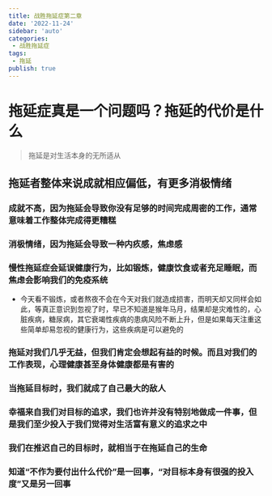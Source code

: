 ```yaml
---
title: 战胜拖延症第二章
date: '2022-11-24'
sidebar: 'auto'
categories:
 - 战胜拖延症
tags:
 - 拖延
publish: true
---
```

# 拖延症真是一个问题吗？拖延的代价是什么
> 拖延是对生活本身的无所适从

## 拖延者整体来说成就相应偏低，有更多消极情绪

### 成就不高，因为拖延会导致你没有足够的时间完成周密的工作，通常意味着工作整体完成得更糟糕
### 消极情绪，因为拖延会导致一种内疚感，焦虑感
### 慢性拖延症会延误健康行为，比如锻炼，健康饮食或者充足睡眠，而焦虑会影响我们的免疫系统
- 今天看不锻炼，或者熬夜不会在今天对我们就造成损害，而明天却又同样会如此，等真正意识到忽视了时，早已不知道是猴年马月，结果却是灾难性的，心脏疾病，糖尿病，其它衰竭性疾病的患病风险不断上升，但是如果每天注重这些简单却易忽视的健康行为，这些疾病是可以避免的
### 拖延对我们几乎无益，但我们肯定会想起有益的时候。而且对我们的工作表现，心理健康甚至身体健康都是有害的
### 当拖延目标时，我们就成了自己最大的敌人
### 幸福来自我们对目标的追求，我们也许并没有特别地做成一件事，但是我们至少投入于我们觉得对生活富有意义的追求之中
### 我们在推迟自己的目标时，就相当于在拖延自己的生命

### 知道“不作为要付出什么代价”是一回事，“对目标本身有很强的投入度”又是另一回事


